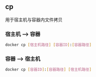 <!--
 * @Description: 
 * @Version: 1.0
 * @Author: DaLao
 * @Email: dalao_li@163.com
 * @Date: 2021-11-09 00:07:41
 * @LastEditors: dalao
 * @LastEditTime: 2022-04-03 19:53:57
-->

## cp

用于宿主机与容器内文件拷贝


### 宿主机 --> 容器

```sh
docker cp [宿主机路径] [容器ID]:[容器路径]
```


### 容器 --> 宿主机

```sh
docker cp [容器ID]:[容器路径] [宿主机路径]
```
